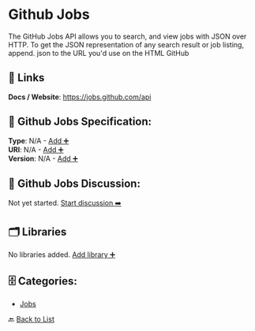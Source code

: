 # Github Jobs

The GitHub Jobs API allows you to search, and view jobs with JSON over HTTP.  To get the JSON representation of any search result or job listing, append. json to the URL you'd use on the HTML GitHub

##  🔗 Links
**Docs / Website**: https://jobs.github.com/api

## 🧬 Github Jobs Specification:
**Type**: N/A - [Add ➕](https://github.com/apis-list/apis-list/edit/main/apis.yaml#8081)  
**URI**: N/A - [Add ➕](https://github.com/apis-list/apis-list/edit/main/apis.yaml#8081)  
**Version**: N/A - [Add ➕](https://github.com/apis-list/apis-list/edit/main/apis.yaml#8081)

## 💬 Github Jobs Discussion:
Not yet started. [Start discussion ➡️](https://github.com/apis-list/apis-list/discussions/new)

## 🗂️ Libraries

No libraries added. [Add library ➕](https://github.com/apis-list/apis-list/edit/main/apis.yaml#8081)    


## 🗄️ Categories:
- [Jobs](https://github.com/apis-list/apis-list#jobs-)

🔙  [Back to List](https://github.com/apis-list/apis-list)
